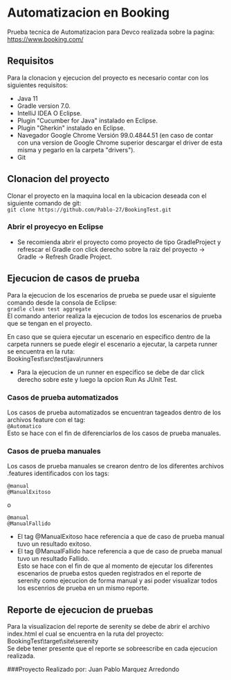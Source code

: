 # Automatizacion en Booking
Prueba tecnica de Automatizacion para Devco realizada sobre la pagina:  
https://www.booking.com/

## Requisitos  
Para la clonacion y ejecucion del proyecto es necesario contar con los siguientes requisitos:  
- Java 11
- Gradle version 7.0.
- IntelliJ IDEA O Eclipse.
- Plugin "Cucumber for Java" instalado en Eclipse.
- Plugin "Gherkin" instalado en Eclipse.
- Navegador Google Chrome Versión 99.0.4844.51 (en caso de contar con una version de Google Chrome superior descargar el driver de esta misma y pegarlo en la carpeta "drivers").
- Git

## Clonacion del proyecto
Clonar el proyecto en la maquina local en la ubicacion deseada con el siguiente comando de git:  
`git clone https://github.com/Pablo-27/BookingTest.git`

### Abrir el proyecyo en Eclipse
- Se recomienda abrir el proyecto como proyecto de tipo GradleProject y refrescar el Gradle con click derecho sobre la raiz del proyecto -> Gradle -> Refresh Gradle Project.

## Ejecucion de casos de prueba
Para la ejecucion de los escenarios de prueba se puede usar el siguiente comando desde la consola de Eclipse:  
`gradle clean test aggregate`  
El comando anterior realiza la ejecucion de todos los escenarios de prueba que se tengan en el proyecto.  

En caso que se quiera ejecutar un escenario en especifico dentro de la carpeta runners se puede elegir el escenario a ejecutar, la carpeta runner se encuentra en la ruta:  
BookingTest\src\test\java\runners  
 - Para la ejecucion de un runner en especifico se debe de dar click derecho sobre este y luego la opcion Run As JUnit Test.


### Casos de prueba automatizados
Los casos de prueba automatizados se encuentran tageados dentro de los archivos feature con el tag:  
`@Automatico`  
Esto se hace con el fin de diferenciarlos de los casos de prueba manuales.

### Casos de prueba manuales
Los casos de prueba manuales se crearon dentro de los diferentes archivos .features identificados con los tags:  
```
@manual  
@ManualExitoso  
```
o  
```
@manual  
@ManualFallido 
```
 - El tag @ManualExitoso hace referencia a que de caso de prueba manual tuvo un resultado exitoso.
 - El tag @ManualFallido hace referencia a que de caso de prueba manual tuvo un resultado Fallido.  
 Esto se hace con el fin de que al momento de ejecutar los diferentes escenarios de prueba estos queden registrados en el reporte de serenity como ejecucion de forma manual y asi poder visualizar todos los escenrios de prueba en un mismo reporte. 

## Reporte de ejecucion de pruebas
Para la visualizacion del reporte de serenity se debe de abrir el archivo index.html el cual se encuentra en la ruta del proyecto:  
BookingTest\target\site\serenity  
Se debe tener presente que el reporte se sobreescribe en cada ejecucion realizada.

###Proyecto Realizado por: Juan Pablo Marquez Arredondo 
